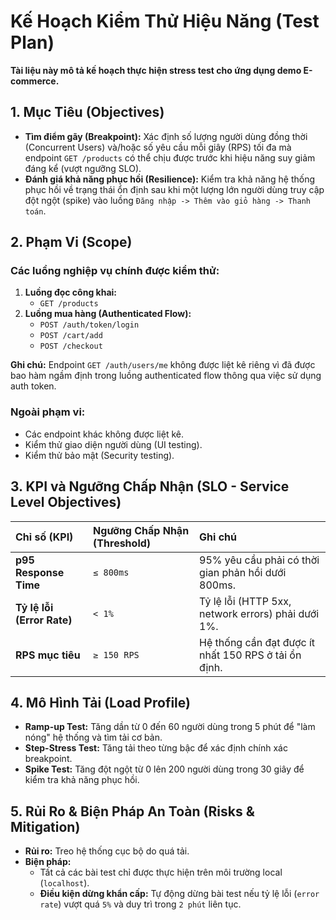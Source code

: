 # Kế Hoạch Kiểm Thử Hiệu Năng (Test Plan)

**Tài liệu này mô tả kế hoạch thực hiện stress test cho ứng dụng demo E-commerce.**


## 1. Mục Tiêu (Objectives)

*   **Tìm điểm gãy (Breakpoint):** Xác định số lượng người dùng đồng thời (Concurrent Users) và/hoặc số yêu cầu mỗi giây (RPS) tối đa mà endpoint `GET /products` có thể chịu được trước khi hiệu năng suy giảm đáng kể (vượt ngưỡng SLO).
*   **Đánh giá khả năng phục hồi (Resilience):** Kiểm tra khả năng hệ thống phục hồi về trạng thái ổn định sau khi một lượng lớn người dùng truy cập đột ngột (spike) vào luồng `Đăng nhập -> Thêm vào giỏ hàng -> Thanh toán`.


## 2. Phạm Vi (Scope)

### Các luồng nghiệp vụ chính được kiểm thử:

1.  **Luồng đọc công khai:**
    *   `GET /products`
2.  **Luồng mua hàng (Authenticated Flow):**
    *   `POST /auth/token/login`
    *   `POST /cart/add`
    *   `POST /checkout`

**Ghi chú:** Endpoint `GET /auth/users/me` không được liệt kê riêng vì đã được bao hàm ngầm định trong luồng authenticated flow thông qua việc sử dụng auth token.

### Ngoài phạm vi:

*   Các endpoint khác không được liệt kê.
*   Kiểm thử giao diện người dùng (UI testing).
*   Kiểm thử bảo mật (Security testing).


## 3. KPI và Ngưỡng Chấp Nhận (SLO - Service Level Objectives)

| Chỉ số (KPI) | Ngưỡng Chấp Nhận (Threshold) | Ghi chú |
| :--- | :--- | :--- |
| **p95 Response Time** | `≤ 800ms` | 95% yêu cầu phải có thời gian phản hồi dưới 800ms. |
| **Tỷ lệ lỗi (Error Rate)** | `< 1%` | Tỷ lệ lỗi (HTTP 5xx, network errors) phải dưới 1%. |
| **RPS mục tiêu** | `≥ 150 RPS` | Hệ thống cần đạt được ít nhất 150 RPS ở tải ổn định. |


## 4. Mô Hình Tải (Load Profile)

*   **Ramp-up Test:** Tăng dần từ 0 đến 60 người dùng trong 5 phút để "làm nóng" hệ thống và tìm tải cơ bản.
*   **Step-Stress Test:** Tăng tải theo từng bậc để xác định chính xác breakpoint.
*   **Spike Test:** Tăng đột ngột từ 0 lên 200 người dùng trong 30 giây để kiểm tra khả năng phục hồi.


## 5. Rủi Ro & Biện Pháp An Toàn (Risks & Mitigation)

*   **Rủi ro:** Treo hệ thống cục bộ do quá tải.
*   **Biện pháp:**
    *   Tất cả các bài test chỉ được thực hiện trên môi trường local (`localhost`).
    *   **Điều kiện dừng khẩn cấp:** Tự động dừng bài test nếu tỷ lệ lỗi (`error rate`) vượt quá `5%` và duy trì trong `2 phút` liên tục.